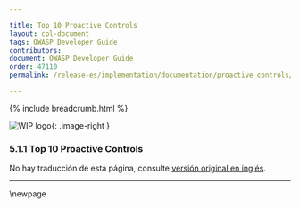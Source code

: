 ```yaml
---

title: Top 10 Proactive Controls
layout: col-document
tags: OWASP Developer Guide
contributors:
document: OWASP Developer Guide
order: 47110
permalink: /release-es/implementation/documentation/proactive_controls/

---
```


{% include breadcrumb.html %}

<style type="text/css">
.image-right {
  height: 180px;
  display: block;
  margin-left: auto;
  margin-right: auto;
  float: right;
}
</style>

![WIP logo](../../../assets/images/dg_wip.png "Trabajo en curso"){: .image-right }

### 5.1.1 Top 10 Proactive Controls

No hay traducción de esta página, consulte [versión original en inglés][release070101].

----

[release070101]: https://github.com/OWASP/www-project-developer-guide/blob/main/release/07-implementation/01-documentation/01-proactive-controls.md

\newpage

